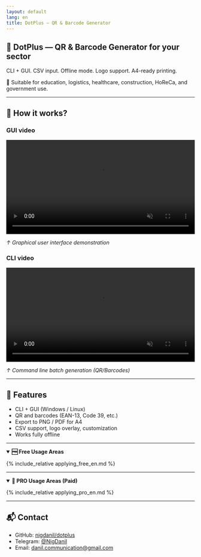 ```yaml
---
layout: default
lang: en
title: DotPlus — QR & Barcode Generator
---
```


## 🧩 DotPlus — QR & Barcode Generator for your sector

CLI + GUI. CSV input. Offline mode. Logo support. A4-ready printing.

🎯 Suitable for education, logistics, healthcare, construction, HoReCa, and government use.

---

## 🎥 How it works?
### GUI video
<video loop muted playsinline controls width="100%">
  <source src="/dotplus/assets/video/GUI.mp4" type="video/mp4">
  Your browser does not support the video tag.
</video>
<p><em>↑ Graphical user interface demonstration</em></p>

### CLI video
<video loop muted playsinline controls width="100%">
  <source src="/dotplus/assets/video/300_QR-Codes.mp4" type="video/mp4">
  Your browser does not support the video tag.
</video>
<p><em>↑ Command line batch generation (QR/Barcodes)</em></p>


---

## 🚀 Features

- CLI + GUI (Windows / Linux)
- QR and barcodes (EAN-13, Code 39, etc.)
- Export to PNG / PDF for A4
- CSV support, logo overlay, customization
- Works fully offline

---

<details open markdown="1">
<summary><strong>🆓 Free Usage Areas</strong></summary>

{% include_relative applying_free_en.md %}

</details>

---

<details open markdown="1">
<summary><strong>💼 PRO Usage Areas (Paid)</strong></summary>

{% include_relative applying_pro_en.md %}

</details>

---

## 📬 Contact

- GitHub: [nigdanil/dotplus](https://github.com/nigdanil/dotplus)
- Telegram: [@NigDanil](https://t.me/NigDanil)
- Email: danil.communication@gmail.com
